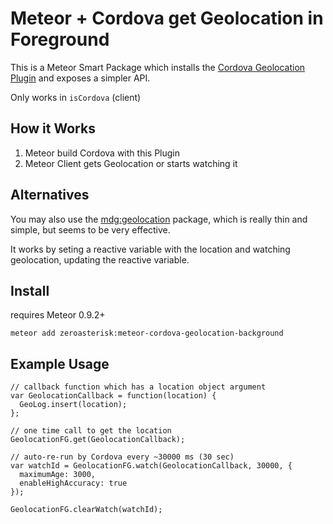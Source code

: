 # Meteor + Cordova get Geolocation in Foreground

This is a Meteor Smart Package which installs the
[Cordova Geolocation Plugin](http://plugins.cordova.io/#/package/org.apache.cordova.geolocation)
and exposes a simpler API.

Only works in `isCordova` (client)

## How it Works

1. Meteor build Cordova with this Plugin
2. Meteor Client gets Geolocation or starts watching it

## Alternatives

You may also use the
[mdg:geolocation](https://github.com/meteor/mobile-packages/tree/master/packages/mdg:geolocation)
package, which is really thin and simple, but seems to be very effective.

It works by seting a reactive variable with the location and watching geolocation, updating the reactive variable.

## Install

requires Meteor 0.9.2+

```
meteor add zeroasterisk:meteor-cordova-geolocation-background
```

## Example Usage

```
// callback function which has a location object argument
var GeolocationCallback = function(location) {
  GeoLog.insert(location);
};

// one time call to get the location
GeolocationFG.get(GeolocationCallback);

// auto-re-run by Cordova every ~30000 ms (30 sec)
var watchId = GeolocationFG.watch(GeolocationCallback, 30000, {
  maximumAge: 3000,
  enableHighAccuracy: true
});

GeolocationFG.clearWatch(watchId);
```



